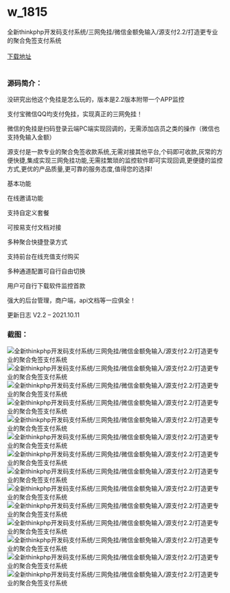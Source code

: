 # w_1815
全新thinkphp开发码支付系统/三网免挂/微信金额免输入/源支付2.2/打造更专业的聚合免签支付系统
<br/></br>
[下载地址](https://www.uuid2.com/1815.html "下载地址")
<br/></br>
<h3>源码简介：</h3>
<p>没研究出他这个免挂是怎么玩的，版本是2.2版本附带一个APP监控<p>
<p>支付宝微信QQ均支付免挂，实现真正的三网免挂！<p>
<p>微信的免挂是扫码登录云端PC端实现回调的，无需添加店员之类的操作（微信也支持免输入金额）<p>
<p>源支付是一款专业的聚合免签收款系统,无需对接其他平台,个码即可收款,灰常的方便快捷,集成实现三网免挂功能,无需挂繁琐的监控软件即可实现回调,更便捷的监控方式,更优的产品质量,更可靠的服务态度,值得您的选择!<p>
<p>基本功能<p>
<p>在线邀请功能<p>
<p>支持自定义套餐<p>
<p>可按易支付文档对接<p>
<p>多种聚合快捷登录方式<p>
<p>支持前台在线充值支付购买<p>
<p>多种通道配置可自行自由切换<p>
<p>用户可自行下载软件监控首款<p>
<p>强大的后台管理，商户端，api文档等一应俱全！<p>
<p>更新日志      V2.2 – 2021.10.11<p>
<h3>截图：</h3>
<img src="https://www.uuid2.com/wp-content/uploads/img/202111/f54349e908.png" alt="全新thinkphp开发码支付系统/三网免挂/微信金额免输入/源支付2.2/打造更专业的聚合免签支付系统"><img src="https://www.uuid2.com/wp-content/uploads/img/202111/733fd90287.png" alt="全新thinkphp开发码支付系统/三网免挂/微信金额免输入/源支付2.2/打造更专业的聚合免签支付系统"><img src="https://www.uuid2.com/wp-content/uploads/img/202111/7e74391666.png" alt="全新thinkphp开发码支付系统/三网免挂/微信金额免输入/源支付2.2/打造更专业的聚合免签支付系统"><img src="https://www.uuid2.com/wp-content/uploads/img/202111/de97d90237.png" alt="全新thinkphp开发码支付系统/三网免挂/微信金额免输入/源支付2.2/打造更专业的聚合免签支付系统"><img src="https://www.uuid2.com/wp-content/uploads/img/202111/5bda947180.png" alt="全新thinkphp开发码支付系统/三网免挂/微信金额免输入/源支付2.2/打造更专业的聚合免签支付系统"><img src="https://www.uuid2.com/wp-content/uploads/img/202111/2bc1cbb262.png" alt="全新thinkphp开发码支付系统/三网免挂/微信金额免输入/源支付2.2/打造更专业的聚合免签支付系统"><img src="https://www.uuid2.com/wp-content/uploads/img/202111/f4377ef909.png" alt="全新thinkphp开发码支付系统/三网免挂/微信金额免输入/源支付2.2/打造更专业的聚合免签支付系统"><img src="https://www.uuid2.com/wp-content/uploads/img/202111/fc8c376736.png" alt="全新thinkphp开发码支付系统/三网免挂/微信金额免输入/源支付2.2/打造更专业的聚合免签支付系统"><img src="https://www.uuid2.com/wp-content/uploads/img/202111/250414e483.png" alt="全新thinkphp开发码支付系统/三网免挂/微信金额免输入/源支付2.2/打造更专业的聚合免签支付系统"><img src="https://www.uuid2.com/wp-content/uploads/img/202111/8f18319632.png" alt="全新thinkphp开发码支付系统/三网免挂/微信金额免输入/源支付2.2/打造更专业的聚合免签支付系统"><img src="https://www.uuid2.com/wp-content/uploads/img/202111/5d8f2a2481.png" alt="全新thinkphp开发码支付系统/三网免挂/微信金额免输入/源支付2.2/打造更专业的聚合免签支付系统"><img src="https://www.uuid2.com/wp-content/uploads/img/202111/fbaeba7667.png" alt="全新thinkphp开发码支付系统/三网免挂/微信金额免输入/源支付2.2/打造更专业的聚合免签支付系统"><img src="https://www.uuid2.com/wp-content/uploads/img/202111/f731ff7562.png" alt="全新thinkphp开发码支付系统/三网免挂/微信金额免输入/源支付2.2/打造更专业的聚合免签支付系统"><img src="https://www.uuid2.com/wp-content/uploads/img/202111/992f531833.png" alt="全新thinkphp开发码支付系统/三网免挂/微信金额免输入/源支付2.2/打造更专业的聚合免签支付系统">
